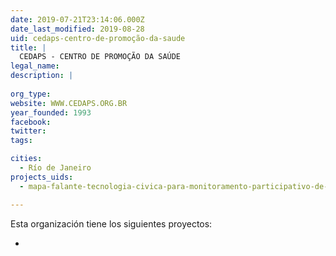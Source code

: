 ```yaml
---
date: 2019-07-21T23:14:06.000Z
date_last_modified: 2019-08-28
uid: cedaps-centro-de-promoção-da-saude
title: |
  CEDAPS - CENTRO DE PROMOÇÃO DA SAÚDE
legal_name: 
description: |
  
org_type: 
website: WWW.CEDAPS.ORG.BR
year_founded: 1993
facebook: 
twitter: 
tags:

cities: 
  - Río de Janeiro
projects_uids:
  - mapa-falante-tecnologia-civica-para-monitoramento-participativo-de-informacões-sobre-servicos-dados-e-vivencias

---
```


Esta organización tiene los siguientes proyectos:

- [](/proyectos/mapa-falante-tecnologia-civica-para-monitoramento-participativo-de-informacões-sobre-servicos-dados-e-vivencias)
